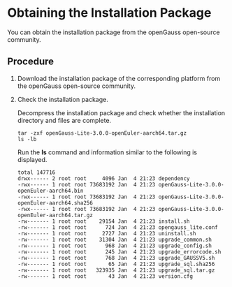# Obtaining the Installation Package<a name="EN-US_TOPIC_0000001167350521"></a>

You can obtain the installation package from the openGauss open-source community.

## Procedure<a name="en-us_topic_0289899746_en-us_topic_0283136484_en-us_topic_0241802590_en-us_topic_0085434667_en-us_topic_0059782060_section62223956163549"></a>

1.  Download the installation package of the corresponding platform from the openGauss open-source community.
2.  Check the installation package.

    Decompress the installation package and check whether the installation directory and files are complete.

    ```
    tar -zxf openGauss-Lite-3.0.0-openEuler-aarch64.tar.gz
    ls -lb
    ```

    Run the  **ls**  command and information similar to the following is displayed.

    ```
    total 147716
    drwx------ 2 root root     4096 Jan  4 21:23 dependency
    -rwx------ 1 root root 73683192 Jan  4 21:23 openGauss-Lite-3.0.0-openEuler-aarch64.bin
    -rwx------ 1 root root 73683192 Jan  4 21:23 openGauss-Lite-3.0.0-openEuler-aarch64.sha256
    -rwx------ 1 root root 73683192 Jan  4 21:23 openGauss-Lite-3.0.0-openEuler-aarch64.tar.gz
    -rw------- 1 root root    29154 Jan  4 21:23 install.sh
    -rw------- 1 root root      724 Jan  4 21:23 opengauss_lite.conf
    -rw------- 1 root root     2727 Jan  4 21:23 uninstall.sh
    -rw------- 1 root root    31304 Jan  4 21:23 upgrade_common.sh
    -rw------- 1 root root      968 Jan  4 21:23 upgrade_config.sh
    -rw------- 1 root root      245 Jan  4 21:23 upgrade_errorcode.sh
    -rw------- 1 root root      768 Jan  4 21:23 upgrade_GAUSSV5.sh
    -rw------- 1 root root       65 Jan  4 21:23 upgrade_sql.sha256
    -rw------- 1 root root   323935 Jan  4 21:23 upgrade_sql.tar.gz
    -rw------- 1 root root       43 Jan  4 21:23 version.cfg
    ```


